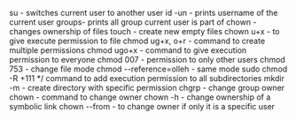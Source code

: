 su - switches current user to another user
id -un - prints username of the current user
groups- prints all group current user is part of
chown - changes ownership of files
touch - create new empty files
chown u+x - to give execute permission to file
chmod ug+x, o+r - command to create multiple permissions
chmod ugo+x - command to give execution permission to everyone
chmod 007 - permission to only other users
chmod 753 - change file mode
chmod --reference=olleh - same mode
sudo chmod -R +111 */ command to add execution permission to all subdirectories
mkdir -m - create directory with specific permission
chgrp - change group owner
chown - command to change owner
chown -h - change ownership of a symbolic link
chown --from - to change owner if only it is a specific user
